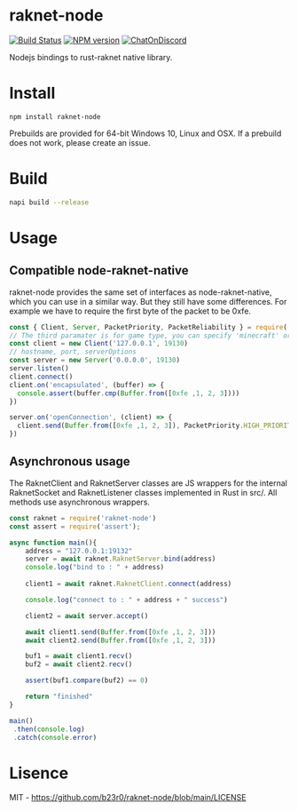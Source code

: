 # raknet-node
[![Build Status](https://img.shields.io/github/workflow/status/b23r0/raknet-node/Rust)](https://github.com/b23r0/raknet-node/actions/workflows/rust.yml)
[![NPM version](https://img.shields.io/npm/v/raknet-node.svg)](http://npmjs.com/package/raknet-node)
[![ChatOnDiscord](https://img.shields.io/badge/chat-on%20discord-blue)](https://discord.gg/ZKtYMvDFN4)

Nodejs bindings to rust-raknet native library.

# Install

```
npm install raknet-node
```

Prebuilds are provided for 64-bit Windows 10, Linux and OSX. If a prebuild does not work, please create an issue.

# Build

```sh
napi build --release
```

# Usage

## Compatible node-raknet-native

raknet-node provides the same set of interfaces as node-raknet-native, which you can use in a similar way. But they still have some differences. For example we have to require the first byte of the packet to be 0xfe.

```js
const { Client, Server, PacketPriority, PacketReliability } = require('raknet-node')
// The third paramater is for game type, you can specify 'minecraft' or leave it blank for generic RakNet
const client = new Client('127.0.0.1', 19130)
// hostname, port, serverOptions
const server = new Server('0.0.0.0', 19130)
server.listen()
client.connect()
client.on('encapsulated', (buffer) => {
  console.assert(buffer.cmp(Buffer.from([0xfe ,1, 2, 3])))
})

server.on('openConnection', (client) => {
  client.send(Buffer.from([0xfe ,1, 2, 3]), PacketPriority.HIGH_PRIORITY, PacketReliability.UNRELIABLE, 0)
})
```

## Asynchronous usage

The RaknetClient and RaknetServer classes are JS wrappers for the internal RaknetSocket and RaknetListener classes implemented in Rust in src/. All methods use asynchronous wrappers.


```js
const raknet = require('raknet-node')
const assert = require('assert');

async function main(){
	address = "127.0.0.1:19132"
	server = await raknet.RaknetServer.bind(address)
	console.log("bind to : " + address)
	
	client1 = await raknet.RaknetClient.connect(address)

	console.log("connect to : " + address + " success")

	client2 = await server.accept()

	await client1.send(Buffer.from([0xfe ,1, 2, 3]))
	await client2.send(Buffer.from([0xfe ,1, 2, 3]))

	buf1 = await client1.recv()
	buf2 = await client2.recv()

	assert(buf1.compare(buf2) == 0)

	return "finished"
}

main()
 .then(console.log)
 .catch(console.error)
```

# Lisence

MIT - https://github.com/b23r0/raknet-node/blob/main/LICENSE
